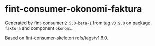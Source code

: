 # fint-consumer-okonomi-faktura

Generated by fint-consumer `2.5.0-beta-1` from tag `v3.9.0` on package `faktura` and component `okonomi`.

Based on fint-consumer-skeleton refs/tags/v1.6.0.
